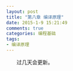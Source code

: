 ```yaml
---
layout: post
title: "第八章 编译原理"
date: 2015-1-9 15:21:49
comments: true
categories: 编程基础
tags:
- 编译原理
---
```

　　过几天会更新。


<br><br>